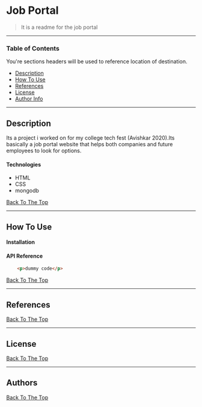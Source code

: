 # Job Portal



> It is a readme for the job portal

---

### Table of Contents
You're sections headers will be used to reference location of destination.

- [Description](#description)
- [How To Use](#how-to-use)
- [References](#references)
- [License](#license)
- [Author Info](#author-info)

---

## Description

Its a project i worked on for my college tech fest (Avishkar 2020).Its basically a job portal website that helps both companies and future employees to look for options.

#### Technologies

- HTML
- CSS
- mongodb


[Back To The Top](#read-me-template)

---

## How To Use

#### Installation



#### API Reference

```html
    <p>dummy code</p>
```
[Back To The Top](#read-me-template)

---

## References
[Back To The Top](#read-me-template)

---

## License



[Back To The Top](#read-me-template)

---

## Authors 



[Back To The Top](#read-me-template)
